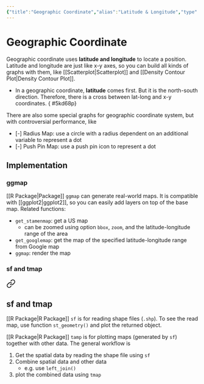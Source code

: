 ```yaml
---
{"title":"Geographic Coordinate","alias":"Latitude & Longitude","type":"note","created":"2022-11-10T19:15:08","modified":"2022-12-12T01:28:28","dg-publish":true,"sup":[["EDAV","edav"]],"state":"done","permalink":"/geographic-coordinate/","dgPassFrontmatter":true,"updated":"2022-12-12T01:28:28"}
---
```



# Geographic Coordinate

Geographic coordinate uses **latitude and longitude** to locate a position.
Latitude and longitude are just like x-y axes, so you can build all kinds of graphs with them, like [[Scatterplot\|Scatterplot]] and [[Density Contour Plot\|Density Contour Plot]].

- <span class="alt-check alt-check-rmk">In a geographic coordinate, **latitude** comes first. But it is the north-south direction. Therefore, there is a cross between lat-long and x-y coordinates.
{ #5kd68p}
</span>

There are also some special graphs for geographic coordinate system, but with controversial performance, like

- [-] Radius Map: use a circle with a radius dependent on an additional variable to represent a dot
- [-] Push Pin Map: use a push pin icon to represent a dot

## Implementation

### ggmap

[[R Package\|Package]] `ggmap` can generate real-world maps. It is compatible with [[ggplot2\|ggplot2]], so you can easily add layers on top of the base map. Related functions:

- `get_stamenmap`: get a US map
    - can be zoomed using option `bbox`, `zoom`, and the latitude-longitude range of the area
- `get_googlemap`: get the map of the specified latitude-longitude range from Google map
- `ggmap`: render the map

### sf and tmap


<div class="transclusion internal-embed is-loaded"><a class="markdown-embed-link" href="/spatial-data/#sf-and-tmap" aria-label="Open link"><svg xmlns="http://www.w3.org/2000/svg" width="24" height="24" viewBox="0 0 24 24" fill="none" stroke="currentColor" stroke-width="2" stroke-linecap="round" stroke-linejoin="round" class="svg-icon lucide-link"><path d="M10 13a5 5 0 0 0 7.54.54l3-3a5 5 0 0 0-7.07-7.07l-1.72 1.71"></path><path d="M14 11a5 5 0 0 0-7.54-.54l-3 3a5 5 0 0 0 7.07 7.07l1.71-1.71"></path></svg></a><div class="markdown-embed">



## sf and tmap

[[R Package\|R Package]] `sf` is for reading shape files (`.shp`). To see the read map, use function `st_geometry()` and plot the returned object.

[[R Package\|R Package]] `tamp` is for plotting maps (generated by `sf`) together with other data. The general workflow is

1. Get the spatial data by reading the shape file using `sf`
2. Combine spatial data and other data
    - e.g. use `left_join()`
3. plot the combined data using `tmap`


</div></div>

